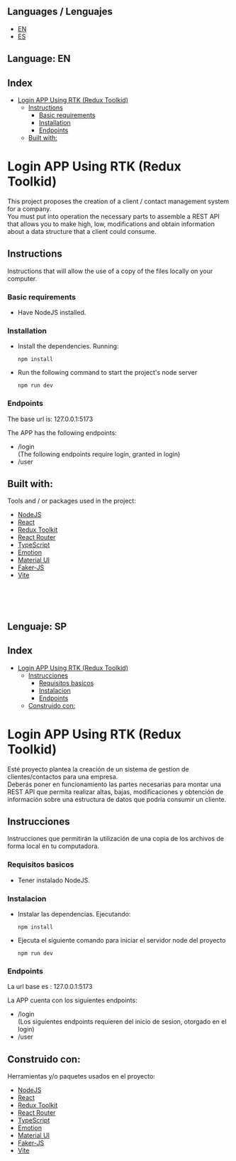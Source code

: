 ## Languages / Lenguajes
- [EN](#language-en)
- [ES](#lenguaje-sp)

## Language: EN
## Index
- [Login APP Using RTK (Redux Toolkid)](#login-app-using-rtk-redux-toolkid)
  - [Instructions](#instructions)
    - [Basic requirements](#basic-requirements)
    - [Installation](#installation)
    - [Endpoints](#endpoints)
  - [Built with:](#built-with)

# Login APP Using RTK (Redux Toolkid)
This project proposes the creation of a client / contact management system for a company. <br>
You must put into operation the necessary parts to assemble a REST API that allows you to make high, low, modifications and obtain information about a data structure that a client could consume.


## Instructions
Instructions that will allow the use of a copy of the files locally on your computer.

### Basic requirements
- Have NodeJS installed.

### Installation
- Install the dependencies. Running:
  ```
  npm install
  ```
- Run the following command to start the project's node server
  ```
  npm run dev

### Endpoints
The base url is:
127.0.0.1:5173

The APP has the following endpoints:
- /login
<br>(The following endpoints require login, granted in login)
- /user

## Built with:

Tools and / or packages used in the project:

- [NodeJS](https://nodejs.org/en/)
- [React](https://reactjs.org/)
- [Redux Toolkit](https://redux-toolkit.js.org/)
- [React Router](https://reactrouter.com/web/guides/quick-start)
- [TypeScript](https://www.typescriptlang.org/)
- [Emotion](https://emotion.sh/docs/introduction)
- [Material UI](https://material-ui.com/)
- [Faker-JS](https://fakerjs.dev)
- [Vite](https://vitejs.dev/)
<br>
<br>
<br>

## Lenguaje: SP
## Index
- [Login APP Using RTK (Redux Toolkid)](#login-app-using-rtk-redux-toolkid)
  - [Instrucciones](#instrucciones)
    - [Requisitos basicos](#requisitos-basicos)
    - [Instalacion](#instalacion)
    - [Endpoints](#endpoints)
  - [Construido con:](#construido-con)

# Login APP Using RTK (Redux Toolkid)
Esté proyecto plantea la creación de un sistema de gestion de clientes/contactos para una empresa. <br>
Deberás poner en funcionamiento las partes necesarias para montar una REST API que permita realizar altas, bajas, modificaciones y obtención de información sobre una estructura de datos que podría consumir un cliente.


## Instrucciones
Instrucciones que permitirán la utilización de una copia de los archivos de forma local en tu computadora.

### Requisitos basicos
- Tener instalado NodeJS.

### Instalacion
- Instalar las dependencias. Ejecutando:
  ```
  npm install
  ```
- Ejecuta el siguiente comando para iniciar el servidor node del proyecto
  ```
  npm run dev

### Endpoints
La url base es :
127.0.0.1:5173

La APP cuenta con los siguientes endpoints:
- /login
<br>(Los siguientes endpoints requieren del inicio de sesion, otorgado en el login)
- /user

## Construido con:

Herramientas y/o paquetes usados en el proyecto:

- [NodeJS](https://nodejs.org/en/)
- [React](https://reactjs.org/)
- [Redux Toolkit](https://redux-toolkit.js.org/)
- [React Router](https://reactrouter.com/web/guides/quick-start)
- [TypeScript](https://www.typescriptlang.org/)
- [Emotion](https://emotion.sh/docs/introduction)
- [Material UI](https://material-ui.com/)
- [Faker-JS](https://fakerjs.dev)
- [Vite](https://vitejs.dev/)




